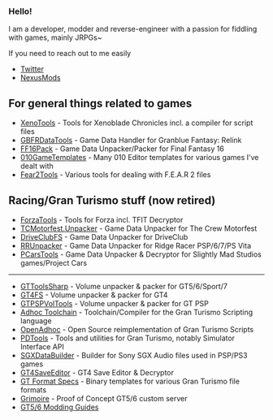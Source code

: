 ### Hello!

I am a developer, modder and reverse-engineer with a passion for fiddling with games, mainly JRPGs~ 

If you need to reach out to me easily
* [Twitter](https://twitter.com/Nenkaai)
* [NexusMods](https://next.nexusmods.com/profile/Nenkaai/about-me)

## For general things related to games
* [XenoTools](https://github.com/Nenkai/XenoTools) - Tools for Xenoblade Chronicles incl. a compiler for script files
* [GBFRDataTools](https://github.com/Nenkai/GBFRDataTools) - Game Data Handler for Granblue Fantasy: Relink
* [FF16Pack](https://github.com/Nenkai/FF16Pack) - Game Data Unpacker/Packer for Final Fantasy 16
* [010GameTemplates](https://github.com/Nenkai/010GameTemplates/tree/main) - Many 010 Editor templates for various games I've dealt with
* [Fear2Tools](https://github.com/Nenkai/Fear2Tools) - Various tools for dealing with F.E.A.R 2 files

## Racing/Gran Turismo stuff (now retired)
* [ForzaTools](https://github.com/Nenkai/ForzaTools) - Tools for Forza incl. TFIT Decryptor
* [TCMotorfest.Unpacker](https://github.com/Nenkai/TCMotorfest.Unpacker) - Game Data Unpacker for The Crew Motorfest 
* [DriveClubFS](https://github.com/Nenkai/DriveClubFS) - Game Data Unpacker for DriveClub
* [RRUnpacker](https://github.com/Nenkai/RRUnpacker) - Game Data Unpacker for Ridge Racer PSP/6/7/PS Vita
* [PCarsTools](https://github.com/Nenkai/PCarsTools) - Game Data Unpacker & Decryptor for Slightly Mad Studios games/Project Cars
---
* [GTToolsSharp](https://github.com/Nenkai/GTToolsSharp) - Volume unpacker & packer for GT5/6/Sport/7
* [GT4FS](https://github.com/Razer2015/GT4FS) - Volume unpacker & packer for GT4
* [GTPSPVolTools](https://github.com/Nenkai/GTPSPVolTools) - Volume unpacker & packer for GT PSP
* [Adhoc Toolchain](https://github.com/Nenkai/GTAdhocToolchain) - Toolchain/Compiler for the Gran Turismo Scripting language
* [OpenAdhoc](https://github.com/Nenkai/OpenAdhoc) - Open Source reimplementation of Gran Turismo Scripts
* [PDTools](https://github.com/Nenkai/PDTools) - Tools and utilities for Gran Turismo, notably Simulator Interface API
* [SGXDataBuilder](https://github.com/Nenkai/SGXDataBuilder) - Builder for Sony SGX Audio files used in PSP/PS3 games
* [GT4SaveEditor](https://github.com/Nenkai/GT4SaveEditor) - GT4 Save Editor & Decryptor
* [GT Format Specs](https://github.com/Nenkai/GT-File-Specifications-Documentation) - Binary templates for various Gran Turismo file formats
* [Grimoire](https://github.com/Nenkai/Grimoire) - Proof of Concept GT5/6 custom server
* [GT5/6 Modding Guides](https://github.com/Nenkai/Gran-Turismo-5-6-Modding-Guides)





